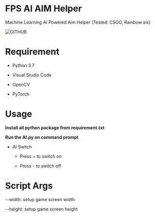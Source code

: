# FPS AI AIM Helper

Machine Learning AI Powered Aim Helper (Tested: CSGO, Rainbow six)

![GITHUB]( https://github.com/Roylam23/FPS-AI-Helper/blob/main/img/demo.png "Demo")

# Requirement

* Python 3.7

* Visual Studio Code
* OpenCV
* PyTorch

# Usage
**Install all python package from requirement.txt**

**Run the AI.py on command prompt**

* AI Switch

    * Press + to switch on

    * Press - to switch off

# Script Args

--width: setup game screen width

--height: setup game screen height
